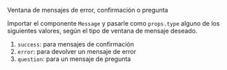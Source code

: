Ventana de mensajes de error, confirmación o pregunta

Importar el componente `Message` y pasarle como `props.type` alguno de los siguientes valores, según el tipo de ventana de mensaje deseado. 

1. `success`: para mensajes de confirmación
2. `error`: para devolver un mensaje de error
3. `question`: para un mensaje de pregunta